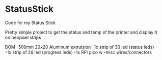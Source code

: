 # StatusStick
Code for my Status Stick

Pretty simple project to get the status and temp of the printer and display it on neopixel strips

BOM
  -500mm  20x20 Aluminum extrutsion
  -1x strip of 30 led (status leds)
  -1x strip of 36 led (progress leds)
  -1x RPI pico w 
  -misc wires/connectors
